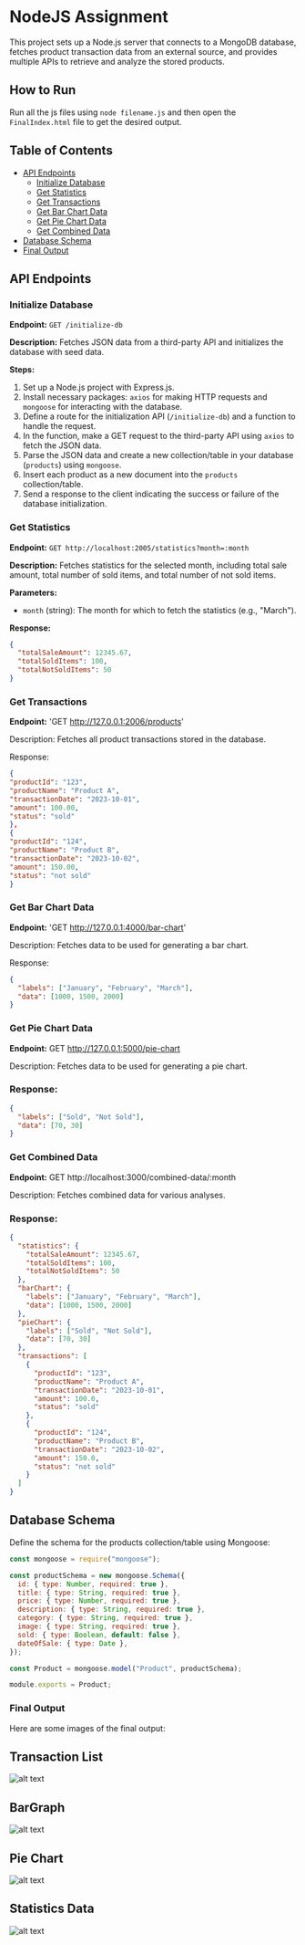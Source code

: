 # NodeJS Assignment

This project sets up a Node.js server that connects to a MongoDB database, fetches product transaction data from an external source, and provides multiple APIs to retrieve and analyze the stored products.

## How to Run

Run all the js files using `node filename.js` and then open the `FinalIndex.html` file to get the desired output.

## Table of Contents

- [API Endpoints](#api-endpoints)
  - [Initialize Database](#initialize-database)
  - [Get Statistics](#get-statistics)
  - [Get Transactions](#get-transactions)
  - [Get Bar Chart Data](#get-bar-chart-data)
  - [Get Pie Chart Data](#get-pie-chart-data)
  - [Get Combined Data](#get-combined-data)
- [Database Schema](#database-schema)
- [Final Output](#final-output)

## API Endpoints

### Initialize Database

**Endpoint:** `GET /initialize-db`

**Description:** Fetches JSON data from a third-party API and initializes the database with seed data.

**Steps:**

1. Set up a Node.js project with Express.js.
2. Install necessary packages: `axios` for making HTTP requests and `mongoose` for interacting with the database.
3. Define a route for the initialization API (`/initialize-db`) and a function to handle the request.
4. In the function, make a GET request to the third-party API using `axios` to fetch the JSON data.
5. Parse the JSON data and create a new collection/table in your database (`products`) using `mongoose`.
6. Insert each product as a new document into the `products` collection/table.
7. Send a response to the client indicating the success or failure of the database initialization.

### Get Statistics

**Endpoint:** `GET http://localhost:2005/statistics?month=:month`

**Description:** Fetches statistics for the selected month, including total sale amount, total number of sold items, and total number of not sold items.

**Parameters:**

- `month` (string): The month for which to fetch the statistics (e.g., "March").

**Response:**

```json
{
  "totalSaleAmount": 12345.67,
  "totalSoldItems": 100,
  "totalNotSoldItems": 50
}
```

### Get Transactions

**Endpoint:** 'GET http://127.0.0.1:2006/products'

Description: Fetches all product transactions stored in the database.

Response:

```json
{
"productId": "123",
"productName": "Product A",
"transactionDate": "2023-10-01",
"amount": 100.00,
"status": "sold"
},
{
"productId": "124",
"productName": "Product B",
"transactionDate": "2023-10-02",
"amount": 150.00,
"status": "not sold"
}
```

### Get Bar Chart Data

**Endpoint:** 'GET http://127.0.0.1:4000/bar-chart'

Description: Fetches data to be used for generating a bar chart.

Response:

```json
{
  "labels": ["January", "February", "March"],
  "data": [1000, 1500, 2000]
}
```

### Get Pie Chart Data

**Endpoint:** GET http://127.0.0.1:5000/pie-chart

Description: Fetches data to be used for generating a pie chart.

### Response:

```json
{
  "labels": ["Sold", "Not Sold"],
  "data": [70, 30]
}
```

### Get Combined Data

**Endpoint:** GET http://localhost:3000/combined-data/:month

Description: Fetches combined data for various analyses.

### Response:

```json
{
  "statistics": {
    "totalSaleAmount": 12345.67,
    "totalSoldItems": 100,
    "totalNotSoldItems": 50
  },
  "barChart": {
    "labels": ["January", "February", "March"],
    "data": [1000, 1500, 2000]
  },
  "pieChart": {
    "labels": ["Sold", "Not Sold"],
    "data": [70, 30]
  },
  "transactions": [
    {
      "productId": "123",
      "productName": "Product A",
      "transactionDate": "2023-10-01",
      "amount": 100.0,
      "status": "sold"
    },
    {
      "productId": "124",
      "productName": "Product B",
      "transactionDate": "2023-10-02",
      "amount": 150.0,
      "status": "not sold"
    }
  ]
}
```

## Database Schema

Define the schema for the products collection/table using Mongoose:

```javascript
const mongoose = require("mongoose");

const productSchema = new mongoose.Schema({
  id: { type: Number, required: true },
  title: { type: String, required: true },
  price: { type: Number, required: true },
  description: { type: String, required: true },
  category: { type: String, required: true },
  image: { type: String, required: true },
  sold: { type: Boolean, default: false },
  dateOfSale: { type: Date },
});

const Product = mongoose.model("Product", productSchema);

module.exports = Product;
```

### Final Output

Here are some images of the final output:

## Transaction List

![alt text](outputs/TransactionList.png)

## BarGraph

![alt text](outputs/BarGraph.png)

## Pie Chart

![alt text](outputs/pieChart.png)

## Statistics Data

![alt text](outputs/Statistics.png)
